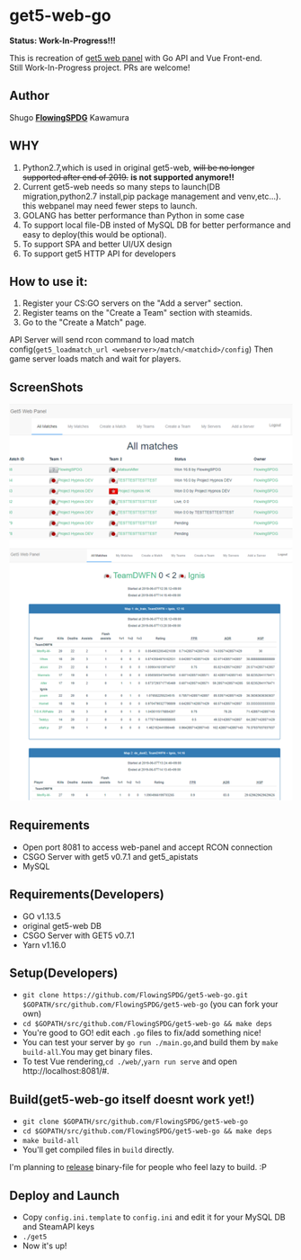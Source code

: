 get5-web-go
===========================
**Status: Work-In-Progress!!!**

This is recreation of [get5 web panel](https://github.com/splewis/get5-web) with Go API and Vue Front-end.  
Still Work-In-Progress project. PRs are welcome!

## Author
Shugo [**FlowingSPDG**](http://github.com/FlowingSPDG) Kawamura

## WHY
1. Python2.7,which is used in original get5-web, ~~will be no longer supported after end of 2019.~~ **is not supported anymore!!**  
2. Current get5-web needs so many steps to launch(DB migration,python2.7 install,pip package management and venv,etc...). this webpanel may need fewer steps to launch.
3. GOLANG has better performance than Python in some case
4. To support local file-DB insted of MySQL DB for better performance and easy to deploy(this would be optional).
5. To support SPA and better UI/UX design
6. To support get5 HTTP API for developers

## How to use it:
1. Register your CS:GO servers on the "Add a server" section.
2. Register teams on the "Create a Team" section with steamids.
3. Go to the "Create a Match" page.

API Server will send rcon command to load match config(``get5_loadmatch_url <webserver>/match/<matchid>/config``) Then game server loads match and wait for players.

## ScreenShots
![Matches](/screenshots/Matches.png?raw=true "Matches list page")
![Match Stats Page](/screenshots/Match.png?raw=true "Match Stats Page")

## Requirements
- Open port 8081 to access web-panel and accept RCON connection
- CSGO Server with get5 v0.7.1 and get5_apistats
- MySQL

## Requirements(Developers)
- GO v1.13.5
- original get5-web DB
- CSGO Server with GET5 v0.7.1
- Yarn v1.16.0

## Setup(Developers)
- ``git clone https://github.com/FlowingSPDG/get5-web-go.git $GOPATH/src/github.com/FlowingSPDG/get5-web-go`` (you can fork your own)  
- ``cd $GOPATH/src/github.com/FlowingSPDG/get5-web-go && make deps``
- You're good to GO! edit each `.go` files to fix/add something nice!
- You can test your server by ``go run ./main.go``,and build them by ``make build-all``.You may get binary files.
- To test Vue rendering,``cd ./web/``,``yarn run serve`` and open http://localhost:8081/#.  


## Build(get5-web-go itself doesnt work yet!)
- ``git clone $GOPATH/src/github.com/FlowingSPDG/get5-web-go``  
- ``cd $GOPATH/src/github.com/FlowingSPDG/get5-web-go && make deps``
- ``make build-all``
- You'll get compiled files in ``build`` directly.  

I'm planning to [release](https://github.com/FlowingSPDG/get5-web-go/releases) binary-file for people who feel lazy to build. :P

## Deploy and Launch
- Copy `config.ini.template` to `config.ini` and edit it for your MySQL DB and SteamAPI keys
- `./get5`
- Now it's up!
